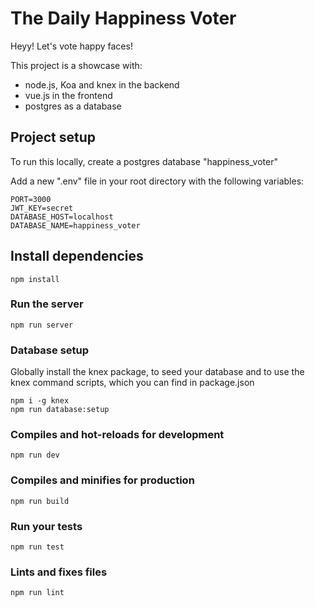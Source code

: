 # The Daily Happiness Voter
Heyy! Let's vote happy faces!

This project is a showcase with:

* node.js, Koa and knex in the backend
* vue.js in the frontend
* postgres as a database

## Project setup

To run this locally, create a postgres database "happiness_voter"

Add a new ".env" file in your root directory with the following variables:
```
PORT=3000
JWT_KEY=secret
DATABASE_HOST=localhost
DATABASE_NAME=happiness_voter
```

## Install dependencies
```
npm install
```

### Run the server
```
npm run server
```

### Database setup
Globally install the knex package, to seed your database and to use the knex command scripts, which you can find in package.json
```
npm i -g knex
npm run database:setup
```

### Compiles and hot-reloads for development
```
npm run dev
```

### Compiles and minifies for production
```
npm run build
```

### Run your tests
```
npm run test
```

### Lints and fixes files
```
npm run lint
```
